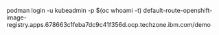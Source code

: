 podman login -u kubeadmin -p $(oc whoami -t) default-route-openshift-image-registry.apps.678663c1feba7dc9c41f356d.ocp.techzone.ibm.com/demo